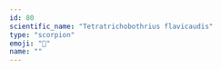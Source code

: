 ```yaml
---
id: 80
scientific_name: "Tetratrichobothrius flavicaudis"
type: "scorpion"
emoji: "🦂"
name: ""
---
```

